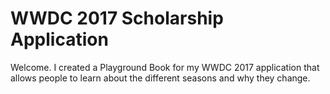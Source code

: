 # WWDC 2017 Scholarship Application

Welcome. I created a Playground Book for my WWDC 2017 application that allows people to learn about the different seasons and why they change.
